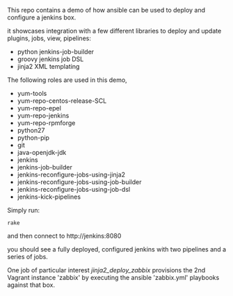 This repo contains a demo of how ansible can be used to deploy and configure
a jenkins box.

it showcases integration with a few different libraries to deploy and update plugins, jobs, view, pipelines:

* python jenkins-job-builder
* groovy jenkins job DSL
* jinja2 XML templating


The following roles are used in this demo,

* yum-tools
* yum-repo-centos-release-SCL
* yum-repo-epel
* yum-repo-jenkins
* yum-repo-rpmforge
* python27
* python-pip
* git
* java-openjdk-jdk
* jenkins
* jenkins-job-builder
* jenkins-reconfigure-jobs-using-jinja2
* jenkins-reconfigure-jobs-using-job-builder
* jenkins-reconfigure-jobs-using-job-dsl
* jenkins-kick-pipelines

Simply run:

    rake

and then connect to http://jenkins:8080

you should see a fully deployed, configured jenkins with two pipelines and a series of jobs.

One job of particular interest *jinja2_deploy_zabbix* provisions the 2nd Vagrant instance 'zabbix' by executing the ansible 'zabbix.yml' playbooks against that box.